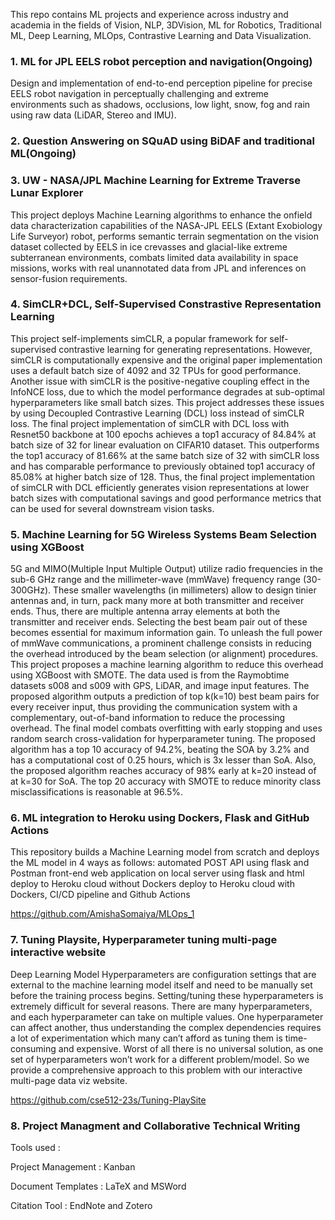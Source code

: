 This repo contains ML projects and experience across industry and academia in the fields of 
Vision, NLP, 3DVision, ML for Robotics, Traditional ML, Deep Learning, MLOps, Contrastive Learning and Data Visualization. 

### 1. ML for JPL EELS robot perception and navigation(Ongoing)

Design and implementation of end-to-end perception pipeline for precise EELS robot navigation in perceptually challenging and extreme environments such as shadows, occlusions, low light, snow, fog and rain using raw data (LiDAR, Stereo and IMU). 


### 2. Question Answering on SQuAD using BiDAF and traditional ML(Ongoing)


### 3. UW - NASA/JPL Machine Learning for Extreme Traverse Lunar Explorer

This project deploys Machine Learning algorithms to enhance the onfield data characterization capabilities of the NASA-JPL EELS (Extant Exobiology Life Surveyor) robot,  performs semantic terrain segmentation on the vision dataset collected by EELS in ice crevasses and glacial-like extreme subterranean environments, combats limited data availability in space missions, works with real unannotated data from JPL and inferences on sensor-fusion requirements.


### 4. SimCLR+DCL, Self-Supervised Constrastive Representation Learning 

This project self-implements simCLR, a popular framework for self-supervised contrastive learning for generating representations. However, simCLR is computationally expensive and the 
original paper implementation uses a default batch size of 4092 and 32 TPUs for 
good performance. Another issue with simCLR is the positive-negative 
coupling effect in the InfoNCE loss, due to which the model performance 
degrades at sub-optimal hyperparameters like small batch sizes. This project 
addresses these issues by using Decoupled Contrastive Learning (DCL) loss 
instead of simCLR loss. The final project implementation of simCLR with DCL 
loss with Resnet50 backbone at 100 epochs achieves a top1 accuracy of 84.84% 
at batch size of 32 for linear evaluation on CIFAR10 dataset. This outperforms 
the top1 accuracy of 81.66% at the same batch size of 32 with simCLR loss and 
has comparable performance to previously obtained top1 accuracy of 85.08% at 
higher batch size of 128. Thus, the final project implementation of simCLR with 
DCL efficiently generates vision representations at lower batch sizes with 
computational savings and good performance metrics that can be used for 
several downstream vision tasks.


### 5. Machine Learning for 5G Wireless Systems Beam Selection using XGBoost

5G and MIMO(Multiple Input Multiple Output) utilize radio frequencies in the sub-6 GHz range and the millimeter-wave (mmWave) frequency range (30-300GHz). These smaller wavelengths (in millimeters) allow to design tinier antennas and, in turn, pack many more at both transmitter and receiver ends. Thus, there are multiple antenna array elements at both the transmitter and receiver ends. Selecting the best beam pair out of these becomes essential for maximum information gain. To unleash the full power of mmWave communications, a prominent challenge consists in reducing the overhead introduced by the beam selection (or alignment) procedures. This project proposes a machine learning algorithm to reduce this overhead using XGBoost with SMOTE. The data used is from the Raymobtime datasets s008 and s009 with GPS, LiDAR, and image input features. The proposed algorithm outputs a prediction of top k(k=10) best beam pairs for every receiver input, thus providing the communication system with a complementary, out-of-band information to reduce the processing overhead. The final model combats overfitting with early stopping and uses random search cross-validation for hyperparameter tuning. The proposed algorithm has a top 10 accuracy of 94.2%, beating the SOA by 3.2% and has a computational cost of 0.25 hours, which is 3x lesser than SoA. Also, the proposed algorithm reaches accuracy of 98% early at k=20 instead of at k=30 for SoA. The top 20 accuracy with SMOTE to reduce minority class misclassifications is reasonable at 96.5%.


### 6. ML integration to Heroku using Dockers, Flask  and GitHub Actions

This repository builds a Machine Learning model from scratch and deploys the ML model in 4 ways as follows:
automated POST API using flask and Postman
front-end web application on local server using flask and html
deploy to Heroku cloud without Dockers
deploy to Heroku cloud with Dockers, CI/CD pipeline and Github Actions

https://github.com/AmishaSomaiya/MLOps_1


### 7. Tuning Playsite, Hyperparameter tuning multi-page interactive website

Deep Learning Model Hyperparameters are configuration settings that are external to the machine learning model itself
and need to be manually set before the training process begins. Setting/tuning these
hyperparameters is extremely difficult for several reasons. There are many hyperparameters, and
each hyperparameter can take on multiple values. One hyperparameter can affect another, thus
understanding the complex dependencies requires a lot of experimentation which many can’t
afford as tuning them is time-consuming and expensive. Worst of all there is no universal
solution, as one set of hyperparameters won’t work for a different problem/model. So we provide
a comprehensive approach to this problem with our interactive multi-page data viz website. 

https://github.com/cse512-23s/Tuning-PlaySite


### 8. Project Managment and Collaborative Technical Writing

Tools used :

Project Management : Kanban

Document Templates : LaTeX and MSWord

Citation Tool : EndNote and Zotero

